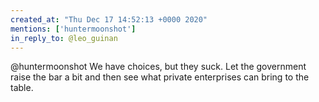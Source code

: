 ```yaml
---
created_at: "Thu Dec 17 14:52:13 +0000 2020"
mentions: ['huntermoonshot']
in_reply_to: @leo_guinan
---
```


@huntermoonshot We have choices, but they suck. Let the government raise the bar a bit and then see what private enterprises can bring to the table.